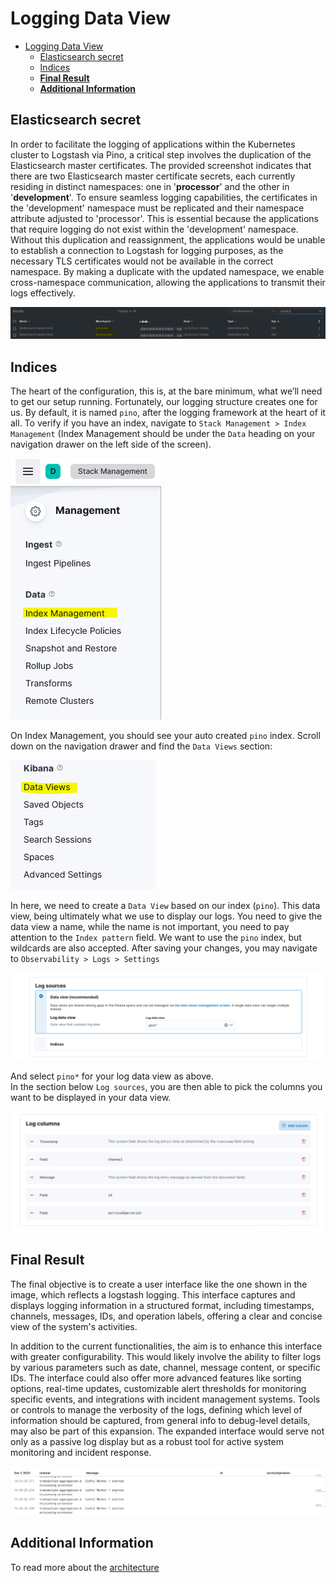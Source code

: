 # Logging Data View

- [Logging Data View](#logging-data-view)
  - [Elasticsearch secret](#elasticsearch-secret)
  - [Indices](#indices)
  - [**Final Result**](#final-result)
  - [**Additional Information**](#additional-information)

## Elasticsearch secret

In order to facilitate the logging of applications within the Kubernetes cluster to Logstash via Pino, a critical step involves the duplication of the Elasticsearch master certificates. The provided screenshot indicates that there are two Elasticsearch master certificate secrets, each currently residing in distinct namespaces: one in '**processor**' and the other in '**development**'. To ensure seamless logging capabilities, the certificates in the 'development' namespace must be replicated and their namespace attribute adjusted to 'processor'. This is essential because the applications that require logging do not exist within the 'development' namespace. Without this duplication and reassignment, the applications would be unable to establish a connection to Logstash for logging purposes, as the necessary TLS certificates would not be available in the correct namespace. By making a duplicate with the updated namespace, we enable cross-namespace communication, allowing the applications to transmit their logs effectively.

![image-20240212-045445.png](../../images/log-dataview-0.png)

## Indices

The heart of the configuration, this is, at the bare minimum, what we’ll need to get our setup running. Fortunately, our logging structure creates one for us. By default, it is named `pino`, after the logging framework at the heart of it all. To verify if you have an index, navigate to `Stack Management > Index Management` (Index Management should be under the `Data` heading on your navigation drawer on the left side of the screen).  

![](../../images/log-dataview-1.png)

On Index Management, you should see your auto created `pino` index. Scroll down on the navigation drawer and find the `Data Views` section:  

![](../../images/log-dataview-2.png)

In here, we need to create a `Data View` based on our index (`pino`). This data view, being ultimately what we use to display our logs. You need to give the data view a name, while the name is not important, you need to pay attention to the `Index pattern` field. We want to use the `pino` index, but wildcards are also accepted. After saving your changes, you may navigate to `Observability > Logs > Settings`

![](../../images/log-dataview-3.png)

And select `pino*` for your log data view as above.  
In the section below `Log sources`, you are then able to pick the columns you want to be displayed in your data view.

![](../../images/log-dataview-4.png)

## **Final Result**

The final objective is to create a user interface like the one shown in the image, which reflects a logstash logging. This interface captures and displays logging information in a structured format, including timestamps, channels, messages, IDs, and operation labels, offering a clear and concise view of the system's activities.

In addition to the current functionalities, the aim is to enhance this interface with greater configurability. This would likely involve the ability to filter logs by various parameters such as date, channel, message content, or specific IDs. The interface could also offer more advanced features like sorting options, real-time updates, customizable alert thresholds for monitoring specific events, and integrations with incident management systems. Tools or controls to manage the verbosity of the logs, defining which level of information should be captured, from general info to debug-level details, may also be part of this expansion. The expanded interface would serve not only as a passive log display but as a robust tool for active system monitoring and incident response.

![](../../images/log-dataview-5.png)

## **Additional Information**

To read more about the [architecture](./Logging-Framework-Architecture.md)
